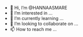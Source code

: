 - 👋 Hi, I’m @HANNAASMARE
- 👀 I’m interested in ...
- 🌱 I’m currently learning ...
- 💞️ I’m looking to collaborate on ...
- 📫 How to reach me ...

<!---
HANNAASMARE/HANNAASMARE is a ✨ special ✨ repository because its `README.md` (this file) appears on your GitHub profile.
You can click the Preview link to take a look at your changes.
--->
